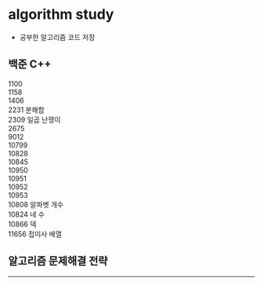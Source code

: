 # algorithm study
- 공부한 알고리즘 코드 저장  
  
  
  
## 백준 C++

1100  
1158  
1406  
2231 분해합  
2309 일곱 난쟁이  
2675  
9012  
10799  
10828  
10845  
10950  
10951  
10952  
10953  
10808 알파벳 개수  
10824 네 수  
10866 덱  
11656 접미사 배열  
  
  
  
## 알고리즘 문제해결 전략

---
